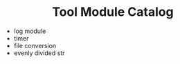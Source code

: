<h1 align="center">Tool Module Catalog</h1>

- log module
- timer
- file conversion
- evenly divided str
